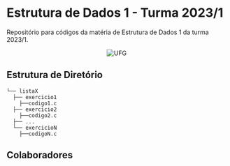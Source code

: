 # Estrutura de Dados 1 - Turma 2023/1

Repositório para códigos da matéria de Estrutura de Dados 1 da turma 2023/1.

<div align="center">
  <img src="https://upload.wikimedia.org/wikipedia/commons/thumb/1/19/UFG_logo.svg/384px-UFG_logo.svg.png" alt="UFG">
</div>

## Estrutura de Diretório
```
└── listaX
  ├── exercicio1
    ├──codigo1.c
  ├── exercicio2
    ├──codigo2.c
  ├── ...
  └── exercicioN
    ├──codigoN.c
```
## Colaboradores

